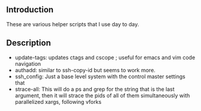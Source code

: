 ## Introduction
These are various helper scripts that I use day to day.

## Description

 * update-tags: updates ctags and cscope ; useful for emacs and vim code navigation
 * authadd: similar to ssh-copy-id but seems to work more.
 * ssh_config: Just a base level system with the control master settings that
 * strace-all: This will do a ps and grep for the string that is the last argument, then it will strace the pids of all of them simultaneously with parallelized xargs, following vforks
